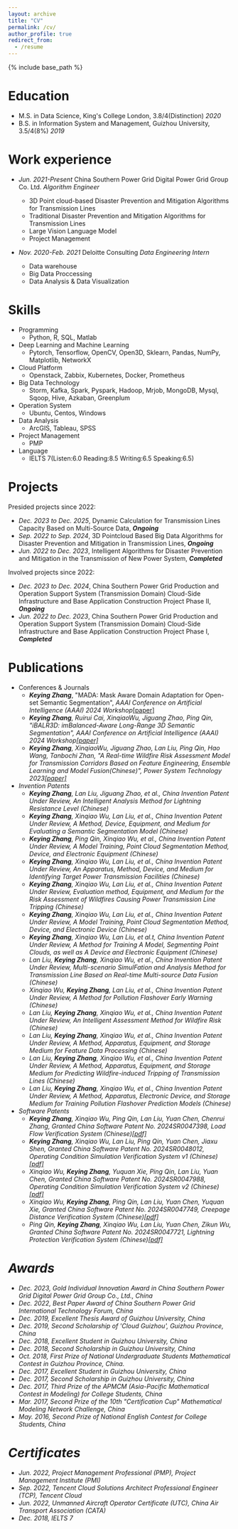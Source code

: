 ```yaml
---
layout: archive
title: "CV"
permalink: /cv/
author_profile: true
redirect_from:
  - /resume
---
```


{% include base_path %}

Education
======
* M.S. in Data Science, King's College London, 3.8/4(Distinction) *2020*
* B.S. in Information System and Management, Guizhou University, 3.5/4(8%) *2019*

Work experience
======
* *Jun. 2021-Present* China Southern Power Grid Digital Power Grid Group Co. Ltd. *Algorithm Engineer*
  * 3D Point cloud-based Disaster Prevention and Mitigation Algorithms for Transmission Lines
  * Traditional Disaster Prevention and Mitigation Algorithms for Transmission Lines
  * Large Vision Language Model
  * Project Management

* *Nov. 2020-Feb. 2021* Deloitte Consulting *Data Engineering Intern*
  * Data warehouse
  * Big Data Proccessing
  * Data Analysis & Data Visualization
  
Skills
======
* Programming
  * Python, R, SQL, Matlab
* Deep Learning and Machine Learning
  * Pytorch, Tensorflow, OpenCV, Open3D, Sklearn, Pandas, NumPy, Matplotlib, NetworkX
* Cloud Platform
  * Openstack, Zabbix, Kubernetes, Docker, Prometheus
* Big Data Technology
  * Storm, Kafka, Spark, Pyspark, Hadoop, Mrjob, MongoDB, Mysql, Sqoop, Hive, Azkaban, Greenplum
* Operation System
  * Ubuntu, Centos, Windows
* Data Analysis
  * ArcGIS, Tableau, SPSS
* Project Management
  * PMP
* Language
  * IELTS 7(Listen:6.0 Reading:8.5 Writing:6.5 Speaking:6.5)

Projects
======
Presided projects since 2022:
* *Dec. 2023 to Dec. 2025*, Dynamic Calculation for Transmission Lines Capacity Based on Multi-Source Data, ***Ongoing***
* *Sep. 2022 to Sep. 2024*, 3D Pointcloud Based Big Data Algorithms for Disaster Prevention and Mitigation in Transmission Lines, ***Ongoing***
* *Jun. 2022 to Dec. 2023*, Intelligent Algorithms for Disaster Prevention and Mitigation in the Transmission of New Power System, ***Completed***

Involved projects since 2022:
* *Dec. 2023 to Dec. 2024*, China Southern Power Grid Production and Operation Support System (Transmission Domain) Cloud-Side Infrastructure and Base Application Construction Project Phase II, ***Ongoing***
* *Jun. 2022 to Dec. 2023*, China Southern Power Grid Production and Operation Support System (Transmission Domain) Cloud-Side Infrastructure and Base Application Construction Project Phase I, ***Completed***

Publications
======
* Conferences & Journals
  * <em><strong>Keying Zhang</strong></em>, "MADA: Mask Aware Domain Adaptation for Open-set Semantic Segmentation", <em>AAAI Conference on Artificial Intelligence (AAAI) 2024 Workshop</em><a href="http://KeyingZhang67.github.io/files/MADA.pdf">[paper]</a>
  * <em><strong>Keying Zhang</strong>, Ruirui Cai, XinqiaoWu, Jiguang Zhao, Ping Qin<em>, "iBALR3D: imBalanced-Aware Long-Range 3D Semantic Segmentation", <em>AAAI Conference on Artificial Intelligence (AAAI) 2024 Workshop</em><a href="http://KeyingZhang67.github.io/files/iBALR3D.pdf">[paper]</a>
  * <em><strong>Keying Zhang</strong>, XinqiaoWu, Jiguang Zhao, Lan Liu, Ping Qin, Hao Wang, Tanbochi Zhan</em>, "A Real-time Wildfire Risk Assessment Model for Transmission Corridors Based on Feature Engineering, Ensemble Learning and Model Fusion(Chinese)", <em>Power System Technology 2023</em><a href="http://KeyingZhang67.github.io/files/WildfileRiskAssessment.pdf">[paper]</a>
* Invention Patents
  * *<strong>Keying Zhang</strong>, Lan Liu, Jiguang Zhao, et al., China Invention Patent Under Review*, An Intelligent Analysis Method for Lightning Resistance Level (Chinese)
  * *<strong>Keying Zhang</strong>, Xinqiao Wu, Lan Liu, et al., China Invention Patent Under Review*, A Method, Device, Equipment, and Medium for Evaluating a Semantic Segmentation Model (Chinese)
  * *<strong>Keying Zhang</strong>, Ping Qin, Xinqiao Wu, et al., China Invention Patent Under Review*, A Model Training, Point Cloud Segmentation Method, Device, and Electronic Equipment (Chinese)
  * *<strong>Keying Zhang</strong>, Xinqiao Wu, Lan Liu, et al., China Invention Patent Under Review*, An Apparatus, Method, Device, and Medium for Identifying Target Power Transmission Facilities (Chinese)
  * *<strong>Keying Zhang</strong>, Xinqiao Wu, Lan Liu, et al., China Invention Patent Under Review*, Evaluation method, Equipment, and Medium for the Risk Assessment of Wildfires Causing Power Transmission Line Tripping (Chinese)
  * *<strong>Keying Zhang</strong>, Xinqiao Wu, Lan Liu, et al., China Invention Patent Under Review*, A Model Training, Point Cloud Segmentation Method, Device, and Electronic Device (Chinese)
  * *<strong>Keying Zhang</strong>, Xinqiao Wu, Lan Liu, et al.t, China Invention Patent Under Review*, A Method for Training A Model, Segmenting Point Clouds, as well as A Device and Electronic Equipment (Chinese)
  * *Lan Liu, <strong>Keying Zhang</strong>, Xinqiao Wu, et al., China Invention Patent Under Review*, Multi-scenario SimulFation and Analysis Method for Transmission Line Based on Real-time Multi-source Data Fusion (Chinese)
  * *Xinqiao Wu, <strong>Keying Zhang</strong>, Lan Liu, et al., China Invention Patent Under Review*, A Method for Pollution Flashover Early Warning (Chinese)
  * *Lan Liu, <strong>Keying Zhang</strong>, Xinqiao Wu, et al., China Invention Patent Under Review*, An Intelligent Assessment Method for Wildfire Risk (Chinese)
  * *Lan Liu, <strong>Keying Zhang</strong>, Xinqiao Wu, et al., China Invention Patent Under Review*, A Method, Apparatus, Equipment, and Storage Medium for Feature Data Processing (Chinese)
  * *Lan Liu, <strong>Keying Zhang</strong>, Xinqiao Wu, et al., China Invention Patent Under Review*, A Method, Apparatus, Equipment, and Storage Medium for Predicting Wildfire-induced Tripping of Transmission Lines (Chinese)
  * *Lan Liu, <strong>Keying Zhang</strong>, Xinqiao Wu, et al., China Invention Patent Under Review*, A Method, Apparatus, Electronic Device, and Storage Medium for Training Pollution Flashover Prediction Models (Chinese) 
* Software Patents
  * *<strong>Keying Zhang</strong>, Xinqiao Wu, Ping Qin, Lan Liu, Yuan Chen, Chenrui Zhang, Granted China Software Patent No. 2024SR0047398*, Load Flow Verification System (Chinese)<a href="http://KeyingZhang67.github.io/files/software_patents/1、2023-0285_2024SR0047398_Load Flow Verification System(Chinese).pdf">[pdf]</a>
  * *<strong>Keying Zhang</strong>, Xinqiao Wu, Lan Liu, Ping Qin, Yuan Chen, Jiaxu Shen, Granted China Software Patent No. 2024SR0048012*, Operating Condition Simulation Verification System v1 (Chinese)<a href="http://KeyingZhang67.github.io/files/software_patents/5、2023-0289_2024SR0048012_Operating Condition Simulation Verification System v1(Chinese).pdf">[pdf]</a>
  * *Xinqiao Wu, <strong>Keying Zhang</strong>, Yuquan Xie, Ping Qin, Lan Liu, Yuan Chen, Granted China Software Patent No. 2024SR0047988*, Operating Condition Simulation Verification System v2 (Chinese)<a href="http://KeyingZhang67.github.io/files/software_patents/3、2023-0276_2024SR0047988_Operating Condition Simulation Verification System v2(Chinese).pdf">[pdf]</a>
  * *Xinqiao Wu, <strong>Keying Zhang</strong>, Ping Qin, Lan Liu, Yuan Chen, Yuquan Xie, Granted China Software Patent No. 2024SR0047749*, Creepage Distance Verification System (Chinese)<a href="http://KeyingZhang67.github.io/files/software_patents/4、2023-0283_2024SR0047749_Creepage Distance Verification System(Chinese).pdf">[pdf]</a>
  * *Ping Qin, <strong>Keying Zhang</strong>, Xinqiao Wu, Lan Liu, Yuan Chen, Zikun Wu, Granted China Software Patent No. 2024SR0047721*, Lightning Protection Verification System (Chinese)<a href="http://KeyingZhang67.github.io/files/software_patents/2、2023-0280_2024SR0047721_Lightning Protection Verification System(Chinese).pdf">[pdf]</a>
  
Awards
======
* *Dec. 2023*, Gold Individual Innovation Award in China Southern Power Grid Digital Power Grid Group Co., Ltd., China
* *Dec. 2022*, Best Paper Award of China Southern Power Grid International Technology Forum, China
* *Dec. 2019*, Excellent Thesis Award of Guizhou University, China
* *Dec. 2019*, Second Scholarship of 'Cloud Guizhou', Guizhou Province, China
* *Dec. 2018*, Excellent Student in Guizhou University, China
* *Dec. 2018*, Second Scholarship in Guizhou University, China
* *Oct. 2018*, First Prize of National Undergraduate Students Mathematical Contest in Guizhou Province, China.
* *Dec. 2017*, Excellent Student in Guizhou University, China
* *Dec. 2017*, Second Scholarship in Guizhou University, China
* *Dec. 2017*, Third Prize of the APMCM (Asia-Pacific Mathematical Contest in Modeling) for College Students, China
* *Mar. 2017*, Second Prize of the 10th "Certification Cup" Mathematical Modeling Network Challenge, China
* *May. 2016*, Second Prize of National English Contest for College Students, China

Certificates
======
* *Jun. 2022*, Project Management Professional (PMP), *Project Management Institute (PMI)*
* *Sep. 2022*, Tencent Cloud Solutions Architect Professional Engineer (TCP), *Tencent Cloud*
* *Jun. 2022*, Unmanned Aircraft Operator Certificate (UTC), *China Air Transport Association (CATA)*
* *Dec. 2018*, IELTS 7
